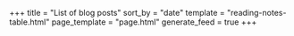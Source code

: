+++
title = "List of blog posts"
sort_by = "date"
template = "reading-notes-table.html"
page_template = "page.html"
generate_feed = true
+++
